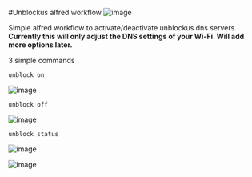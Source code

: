 #Unblockus alfred workflow
![image](https://raw.github.com/aXent/unblockus-alfred-workflow/master/screenshot.png)

Simple alfred workflow to activate/deactivate unblockus dns servers.
**Currently this will only adjust the DNS settings of your Wi-Fi. Will add more options later.**

3 simple commands

<code>unblock on</code>

![image](https://raw.github.com/aXent/unblockus-alfred-workflow/master/screenshot1.png)

<code>unblock off</code>

![image](https://raw.github.com/aXent/unblockus-alfred-workflow/master/screenshot4.png)

<code>unblock status</code></pre>

![image](https://raw.github.com/aXent/unblockus-alfred-workflow/master/screenshot3.png)

![image](https://raw.github.com/aXent/unblockus-alfred-workflow/master/screenshot2.png)

